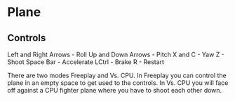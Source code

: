 # Plane
## Controls
Left and Right Arrows - Roll
Up and Down Arrows - Pitch
X and C - Yaw
Z - Shoot
Space Bar - Accelerate
LCtrl - Brake
R - Restart

There are two modes Freeplay and Vs. CPU. In Freeplay you can control the plane in an empty space to get used to the controls. In Vs. CPU you will face off against a CPU fighter plane where you have to shoot each other down. 
